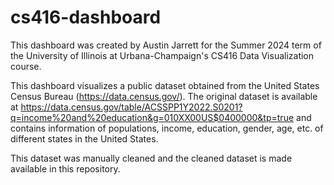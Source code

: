 # cs416-dashboard

This dashboard was created by Austin Jarrett for the Summer 2024 term of the University of Illinois at Urbana-Champaign's CS416 Data Visualization course. 

This dashboard visualizes a public dataset obtained from the United States Census Bureau (https://data.census.gov/).  The original dataset is available at https://data.census.gov/table/ACSSPP1Y2022.S0201?q=income%20and%20education&g=010XX00US$0400000&tp=true and contains information of populations, income, education, gender, age, etc. of different states in the United States.

This dataset was manually cleaned and the cleaned dataset is made available in this repository.
